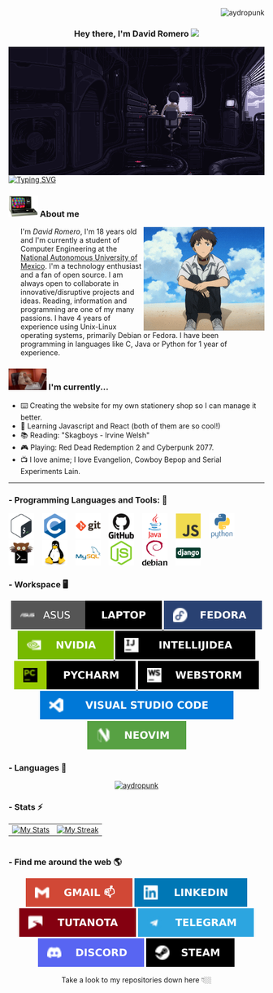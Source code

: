<p align="right"> <img src="https://komarev.com/ghpvc/?username=aydropunk&label=Profile%20views&color=blueviolet&style=flat" alt="aydropunk" /> </p>
<h3 align="center">Hey there, I'm David Romero</a> <img src="https://emojis.slackmojis.com/emojis/images/1579216111/7550/pikachu_wave.gif?1579216111" width="30" /> </h3>
<img src="https://raw.githubusercontent.com/AydroPunk/AydroPunk/main/src/social/lain.gif" imw=5000&imh=5000&ima=fit&impolicy=Letterbox&imcolor=%23000000&letterbox=false" align="center">
<a href="https://git.io/typing-svg"><img src="https://readme-typing-svg.demolab.com?font=JetBrains+Mono&size=21&duration=2950&pause=850&color=AF09FF&center=true&vCenter=true&width=800&height=75&lines=Loves+Open+Source+%E2%9D%A4%EF%B8%8F;Competitive+code+%F0%9F%A7%91%E2%80%8D%F0%9F%92%BB;Let's+all+love+Lain+%E2%9D%A3%EF%B8%8F;I+am+just+a+novice+and+a+student+%F0%9F%99%83" alt="Typing SVG" /></a>

<h3><img src="https://raw.githubusercontent.com/AydroPunk/AydroPunk/main/src/social/Computer.webp" alt="computer" width="58"> About me </h4>

<div >
    <img src="https://raw.githubusercontent.com/AydroPunk/AydroPunk/main/src/social/Shinji.gif" align="right" >
<ul>

<p>I'm <i>David Romero</i>, I'm 18 years old and I'm currently a student of Computer Engineering at the <a href="https://github.com/unamfi"> National Autonomous University of Mexico</a>. I'm a technology enthusiast and a fan of open source. I am always open to collaborate in innovative/disruptive projects and ideas. 
Reading, information and programming are one of my many passions. I have 4 years of experience using Unix-Linux operating systems, primarily Debian or Fedora. I have been programming in languages like C, Java or Python for 1 year of experience.
</p>
</ul>
</div>
<h3><img src="https://raw.githubusercontent.com/AydroPunk/AydroPunk/main/src/social/mono.gif" alt="computer" width="75"> I'm currently...</h3>



- ⌨️ Creating the website for my own stationery shop so I can manage it better.
- 🍃 Learning Javascript and React (both of them are so cool!)
- 📚 Reading: "Skagboys - Irvine Welsh"
- 🎮 Playing: Red Dead Redemption 2 and Cyberpunk 2077.
- 📺 I love anime; I love Evangelion, Cowboy Bepop and Serial Experiments Lain.
<div >

---

### - Programming Languages and Tools: 🔗
<p align="center">

<a href="https://www.gnu.org/software/bash/"><img src="https://raw.githubusercontent.com/AydroPunk/AydroPunk/5b77dc2ff3bf6084a69a041d3daa2da9af9ba5f9/src/tools/Bash.svg" height="50" width="50" alt="Bash"></a>
&nbsp;&nbsp;
<a href="https://en.wikipedia.org/wiki/C_(programming_language)"><img src="https://raw.githubusercontent.com/AydroPunk/AydroPunk/5b77dc2ff3bf6084a69a041d3daa2da9af9ba5f9/src/tools/C.svg" height="50" width="50" alt="C"></a>
&nbsp;&nbsp;
<a href="https://git-scm.com/"><img src="https://raw.githubusercontent.com/AydroPunk/AydroPunk/5b77dc2ff3bf6084a69a041d3daa2da9af9ba5f9/src/tools/Git.svg" height="50" width="50" alt="Git"></a>
&nbsp;&nbsp;
<a href="https://github.com/"><img src="https://raw.githubusercontent.com/AydroPunk/AydroPunk/5b77dc2ff3bf6084a69a041d3daa2da9af9ba5f9/src/tools/Github.svg" height="50" width="50" alt="Github"></a>
&nbsp;&nbsp;
<a href="https://www.java.com/en/"><img src="https://raw.githubusercontent.com/AydroPunk/AydroPunk/5b77dc2ff3bf6084a69a041d3daa2da9af9ba5f9/src/tools/Java.svg" height="50" width="50" alt="Java"></a>
&nbsp;&nbsp;
<a href="https://www.javascript.com/"><img src="https://raw.githubusercontent.com/AydroPunk/AydroPunk/5b77dc2ff3bf6084a69a041d3daa2da9af9ba5f9/src/tools/Javascript.svg" height="50" width="50" alt="JavaScript"></a>
&nbsp;&nbsp;
<a href="https://www.python.org/"><img src="https://raw.githubusercontent.com/AydroPunk/AydroPunk/5b77dc2ff3bf6084a69a041d3daa2da9af9ba5f9/src/tools/Python.svg" height="50" width="50" alt="Python"></a>
&nbsp;&nbsp;
<a href="https://sw.kovidgoyal.net/kitty/"><img src="https://raw.githubusercontent.com/AydroPunk/AydroPunk/5b77dc2ff3bf6084a69a041d3daa2da9af9ba5f9/src/tools/kitty.svg" height="50" width="50" alt="Kitty"></a>
&nbsp;&nbsp;
<a href="https://www.linux.org/"><img src="https://raw.githubusercontent.com/AydroPunk/AydroPunk/5b77dc2ff3bf6084a69a041d3daa2da9af9ba5f9/src/tools/linux.svg" height="50" width="50" alt="Linux"></a>
&nbsp;&nbsp;
<a href="https://www.mysql.com/"><img src="https://raw.githubusercontent.com/AydroPunk/AydroPunk/5b77dc2ff3bf6084a69a041d3daa2da9af9ba5f9/src/tools/mysql.svg" height="50" width="50" alt="mysql"></a>
&nbsp;&nbsp;
<a href="https://nodejs.org/en/"><img src="https://raw.githubusercontent.com/AydroPunk/AydroPunk/5b77dc2ff3bf6084a69a041d3daa2da9af9ba5f9/src/tools/nodejs.svg" height="50" width="50" alt="nodejs"></a>
&nbsp;&nbsp;
<a href="https://www.debian.org/index.es.html"><img src="https://raw.githubusercontent.com/AydroPunk/AydroPunk/c0be059e6b37edf7ee4ab5d39e686ab8b7b8b31d/src/tools/debian.svg" height="50" width="50" alt="debian"></a>
&nbsp;&nbsp;
<a href="https://www.djangoproject.com/"><img src="https://raw.githubusercontent.com/AydroPunk/AydroPunk/c0be059e6b37edf7ee4ab5d39e686ab8b7b8b31d/src/tools/django.svg" height="50" width="50" alt="django"></a>
&nbsp;&nbsp;
</p>
</div>

<div >

### - Workspace 🖥️
<p align="center">
<a href="https://rog.asus.com/mx/laptops/rog-strix/rog-strix-g-g731-series/spec/"><img src="https://raw.githubusercontent.com/AydroPunk/AydroPunk/c0be059e6b37edf7ee4ab5d39e686ab8b7b8b31d/src/Workspace/laptop.svg" alt="laptop">
</a>
<a href="https://getfedora.org/es/"><img src="https://raw.githubusercontent.com/AydroPunk/AydroPunk/c0be059e6b37edf7ee4ab5d39e686ab8b7b8b31d/src/Workspace/Fedora.svg" alt="fedora">
</a>
<a href="https://www.nvidia.com/es-la/geforce/gaming-laptops/gtx-1660-ti/"><img src="https://raw.githubusercontent.com/AydroPunk/AydroPunk/c0be059e6b37edf7ee4ab5d39e686ab8b7b8b31d/src/Workspace/nvidia.svg" alt="nvidia">
</a>
<a href="https://www.jetbrains.com/idea"><img src="https://raw.githubusercontent.com/AydroPunk/AydroPunk/c0be059e6b37edf7ee4ab5d39e686ab8b7b8b31d/src/Workspace/Itellijidea.svg" alt="itellijidea">
</a>
<a href="https://www.jetbrains.com/es-es/pycharm"><img src="https://raw.githubusercontent.com/AydroPunk/AydroPunk/c0be059e6b37edf7ee4ab5d39e686ab8b7b8b31d/src/Workspace/Pycharm.svg" alt="Pycharm">
</a>
<a href="https://www.jetbrains.com/es-es/webstorm/"><img src="https://raw.githubusercontent.com/AydroPunk/AydroPunk/c0be059e6b37edf7ee4ab5d39e686ab8b7b8b31d/src/Workspace/WebStorm.svg" alt="Webstorm">
</a>
<a href="https://code.visualstudio.com/"><img src="https://raw.githubusercontent.com/AydroPunk/AydroPunk/c0be059e6b37edf7ee4ab5d39e686ab8b7b8b31d/src/Workspace/Vscode.svg" alt="vscode">
</a>
<a href="https://neovim.io/"><img src="https://raw.githubusercontent.com/AydroPunk/AydroPunk/c0be059e6b37edf7ee4ab5d39e686ab8b7b8b31d/src/Workspace/Neovim.svg" alt="nvim">
</a>
</p>
</div>

### - Languages 🔭
<p align="center" >
  <a target="_blank" href="https://github.com/anuraghazra/github-readme-stats"><img src="https://github-readme-stats.vercel.app/api/top-langs/?username=AydroPunk&&show_icons=true&theme=dracula&text_color=8b8b8b&bg_color=0000&hide_border=true&layout=compact&custom_title=Languages%20I%20Use&langs_count=8" alt="aydropunk"/></a>
</p>

### - Stats ⚡️
<table style="border:none;margin:0 auto">
  <tr style="border:none;">
    <td style="border:none;"><a target="_blank" href="https://github.com/anuraghazra/github-readme-stats"><img src="https://github-readme-stats.vercel.app/api?username=AydroPunk&include_all_commits=true&count_private=true&show_icons=true&theme=dracula&text_color=8b8b8b&bg_color=0000&hide_border=true&custom_title=AydroPunk%27s%20Github%20Stats" alt="My Stats"/></a></td>
    <td style="border:none;"><a target="_blank" href="https://github.com/DenverCoder1/github-readme-streak-stats"><img src="https://github-readme-streak-stats.herokuapp.com?user=AydroPunk&theme=dracula&dates=8b8b8b&background=0000&hide_border=true" alt="My Streak"/></a></td>
  </tr>
</table>
<br>

### - Find me around the web 🌎
<p align="center">
<a href="mailto:deivizon.15@gmail.com"><img src="https://raw.githubusercontent.com/AydroPunk/AydroPunk/c0be059e6b37edf7ee4ab5d39e686ab8b7b8b31d/src/social/gmail.svg" alt="gmail"></a>
<a href="https://www.linkedin.com/in/david-romero-a67693245/"><img src="https://raw.githubusercontent.com/AydroPunk/AydroPunk/c0be059e6b37edf7ee4ab5d39e686ab8b7b8b31d/src/social/linkedin.svg" alt="linkedin"/></a>
<a href="mailto:aydropunk@tutamail.com"><img src="https://raw.githubusercontent.com/AydroPunk/AydroPunk/c0be059e6b37edf7ee4ab5d39e686ab8b7b8b31d/src/social/Tutanota.svg" alt="tutanota"></a>
<a target="_blank" href="https://t.me/AydroPunk"><img src="https://raw.githubusercontent.com/AydroPunk/AydroPunk/c0be059e6b37edf7ee4ab5d39e686ab8b7b8b31d/src/social/telegram.svg" alt="AydroPunk"/></a>
<a target="_blank" href="https://discordapp.com/users/734235531528896563"><img src="https://raw.githubusercontent.com/AydroPunk/AydroPunk/a0028d88c679335fd269ff43d3f6aaed909dc20d/src/social/discord.svg" alt="AydroPunk#4687"></a>
<A TARGET="_blank" href="https://steamcommunity.com/profiles/76561199030118052/"><img src="https://raw.githubusercontent.com/AydroPunk/AydroPunk/a0028d88c679335fd269ff43d3f6aaed909dc20d/src/social/Steam.svg" alt="Steam"></a>

<p align="center">
Take a look to my repositories down here 👇🏼
</p>